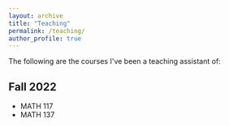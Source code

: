 ```yaml
---
layout: archive
title: "Teaching"
permalink: /teaching/
author_profile: true
---
```


The following are the courses I've been a teaching assistant of:

## Fall 2022
* MATH 117
* MATH 137